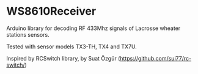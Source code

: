 # WS8610Receiver
Arduino library for decoding RF 433Mhz signals of Lacrosse wheater stations sensors.

Tested with sensor models TX3-TH, TX4 and TX7U.

Inspired by RCSwitch library, by Suat Özgür (https://github.com/sui77/rc-switch/)
